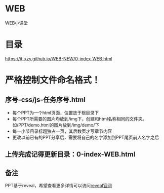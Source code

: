# WEB
WEB小课堂

# 目录
https://it-xzy.github.io/WEB-NEW/0-index-WEB.html

# 严格控制文件命名格式！
## 序号-css/js-任务序号.html

- 每个PPT为一个html页面，位置放于根目录下
- 每个PPT所需要的图片均放到/img下，创建和html名称相同的文件夹。如/PPT/demo.html的图片放到/img/demo/下
- 每一小节目录标题独占一页，其后数页才写章节内容
- 更改以前已有的PPT分享后，需要将自己的名字添加到PPT尾页前人名字之后

## 上传完成记得更新目录：0-index-WEB.html

## 备注
PPT基于reveal，希望查看更多详情可以访问[reveal官网](https://github.com/hakimel/reveal.js)
